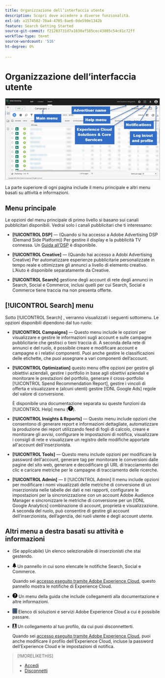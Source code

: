 ```yaml
---
title: Organizzazione dell’interfaccia utente
description: Scopri dove accedere a diverse funzionalità.
exl-id: a1574502-70a4-4705-8ae6-0de590e1342b
feature: Search Getting Started
source-git-commit: f21283731d7a1830af585cec43805c54c81c72ff
workflow-type: tm+mt
source-wordcount: '516'
ht-degree: 0%

---
```


# Organizzazione dell’interfaccia utente

![Interfaccia utente](/help/search-social-commerce/assets/ui.png "Interfaccia utente")

La parte superiore di ogni pagina include il menu principale e altri menu basati su attività e informazioni.

## Menu principale

Le opzioni del menu principale di primo livello si basano sui canali pubblicitari disponibili. Vedrai solo i canali pubblicitari che ti interessano:

* **[!UICONTROL DSP]** — (Quando si ha accesso a Adobe Advertising DSP (Demand Side Platform)) Per gestire il display e la pubblicità TV connessa. Un [Guida all’DSP](https://experienceleague.adobe.com/docs/advertising/dsp/home.html) è disponibile.

* **[!UICONTROL Creative]** — (Quando hai accesso a Adobi Advertising Creative) Per automatizzare esperienze pubblicitarie personalizzate in tempo reale e ottimizzare gli annunci a livello di elemento creativo. L’Aiuto è disponibile separatamente da Creative.

* **[!UICONTROL Search]** gestione degli account di rete degli annunci in Search, Social e Commerce, inclusi quelli per cui Search, Social e Commerce tiene traccia ma non presenta offerte.

## [!UICONTROL Search] menu

Sotto [!UICONTROL Search] , verranno visualizzati i seguenti sottomenu. Le opzioni disponibili dipendono dal tuo ruolo:

* **[!UICONTROL Campaigns]** — Questo menu include le opzioni per visualizzare e gestire le informazioni sugli account e sulle campagne pubblicitarie che gestisci o tieni traccia di. A seconda della rete di annunci e del ruolo, è possibile creare e modificare account e campagne e i relativi componenti. Puoi anche gestire le classificazioni delle etichette, che puoi assegnare a vari componenti dell’account.

* **[!UICONTROL Optimization]** questo menu offre opzioni per gestire gli obiettivi aziendali, gestire i portfolio in base agli obiettivi aziendali e monitorare le prestazioni del portfolio, generare il cross-portfolio [!UICONTROL Spend Recommendation Report], gestire i vincoli di offerta e visualizzare e (alcuni utenti) gestire [!DNL Google Ads] regole del valore di conversione.

  È disponibile una documentazione separata su queste funzioni da [!UICONTROL Help] menu (![Menu Aiuto](/help/search-social-commerce/assets/help-main-menu.png "Menu Aiuto")).

* **[!UICONTROL Insights & Reports]** — Questo menu include opzioni che consentono di generare report e informazioni dettagliate, automatizzare la produzione dei report utilizzando feed di fogli di calcolo, creare e monitorare gli avvisi, configurare le impostazioni di notifica, visualizzare i consigli di rete e visualizzare un registro delle modifiche apportate all&#39;account dell&#39;inserzionista.

* **[!UICONTROL Tools]** — Questo menu include opzioni per modificare la password dell&#39;account, generare tag per monitorare le conversioni dalle pagine del sito web, generare e decodificare gli URL di tracciamento dei clic e caricare metriche per le campagne di tracciamento delle ricerche.

* **[!UICONTROL Admin]** — Il [!UICONTROL Admin] Il menu include opzioni per modificare i nomi visualizzati delle metriche di conversione di un inserzionista nelle tabelle dei dati e nei rapporti, configurare le impostazioni per la sincronizzazione con un account Adobe Audience Manager e sincronizzare le metriche di conversione per un [!DNL Google Analytics] combinazione di account, proprietà e visualizzazione. A seconda del ruolo, può consentire di gestire gli account dell’inserzionista, dell’agenzia, dei ruoli utente e degli account utente.

## Altri menu a destra basati su attività e informazioni

* (Se applicabile) Un elenco selezionabile di inserzionisti che stai gestendo.

* ![Notifiche di avviso](/help/search-social-commerce/assets/notifications-panel.png "Notifiche avvisi") Un pannello in cui sono elencate le notifiche Search, Social e Commerce.

  Quando sei [accesso eseguito tramite Adobe Experience Cloud](log-in.md), questo pannello mostra le notifiche di Experience Cloud.

* ![Menu Aiuto](/help/search-social-commerce/assets/help-main-menu.png "Menu Aiuto") Un menu della guida che include collegamenti alla documentazione e altre informazioni.

* ![Commutatore della soluzione](/help/search-social-commerce/assets/menu-icon.png "Commutatore della soluzione") Elenco di soluzioni e servizi Adobe Experience Cloud a cui è possibile passare.

* ![Profilo utente](/help/search-social-commerce/assets/user-profile.png "Profilo utente") Un collegamento al tuo profilo, da cui puoi disconnetterti.

  Quando sei [accesso eseguito tramite Adobe Experience Cloud](log-in.md), puoi anche modificare il profilo dell’Experience Cloud, incluse la password dell’Experience Cloud e le impostazioni di notifica.

>[!MORELIKETHIS]
>
>* [Accedi](log-in.md)
>* [Disconnetti](log-out.md)
